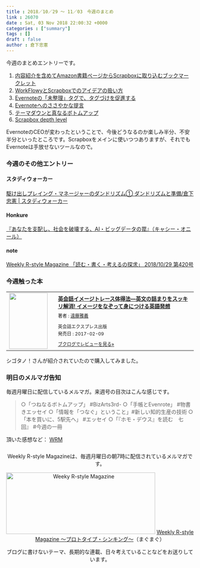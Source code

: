 ```yaml
---
title : 2018／10／29 〜 11／03　今週のまとめ
link : 26070
date : Sat, 03 Nov 2018 22:00:32 +0000
categories : ["summary"]
tags : []
draft : false
author : 倉下忠憲
---
```


今週のまとめエントリーです。
 
<ol>
<li><a href="https://rashita.net/blog/?p=26063">内容紹介を含めてAmazon書籍ページからScrapboxに取り込むブックマークレット</a></li>
<li><a href="https://rashita.net/blog/?p=26040">WorkFlowyとScrapboxでのアイデアの扱い方</a></li>
<li><a href="https://rashita.net/blog/?p=26025">Evernoteの「未整理」タグで、タグづけを促進する</a></li>
<li><a href="https://rashita.net/blog/?p=26019">Evernoteへのささやかな提言</a></li>
<li><a href="https://rashita.net/blog/?p=26009">テーマダウンと真なるボトムアップ</a></li>
<li><a href="https://rashita.net/blog/?p=25992">Scrapbox depth level</a></li>
</ol>

EvernoteのCEOが変わったということで、今後どうなるのか楽しみ半分、不安半分といったところです。Scrapboxをメインに使いつつありますが、それでもEvernoteは手放せないツールなので。

<h3>今週のその他エントリー</h3>

<H4>スタディウォーカー</H4>

<a href="https://studywalker.jp/skillup/article/164239/">駆け出しプレイング・マネージャーのダンドリズム① ダンドリズムと準備/倉下忠憲 | スタディウォーカー</a>

<H4>Honkure</H4>

<a href="http://honkure.net/rbook/archives/2806">『あなたを支配し、社会を破壊する、AI・ビッグデータの罠』（キャシー・オニール）</a>

<H4>note</H4>

<a href="https://note.mu/rashita/n/n5070b271a6d5">Weekly R-style Magazine 「読む・書く・考えるの探求」 2018/10/29 第420号</a>

<H3>今週触った本</H3>

<div class="booklog_html"><table><tr><td class="booklog_html_image"><a href="https://www.amazon.co.jp/%E8%8B%B1%E4%BC%9A%E8%A9%B1%E3%82%A4%E3%83%A1%E3%83%BC%E3%82%B8%E3%83%88%E3%83%AC%E3%83%BC%E3%82%B9%E4%BD%93%E5%BE%97%E6%B3%95%E2%80%95%E8%8B%B1%E6%96%87%E3%81%AE%E8%A9%B0%E3%81%BE%E3%82%8A%E3%82%92%E3%82%B9%E3%83%83%E3%82%AD%E3%83%AA%E8%A7%A3%E6%B6%88-%E3%82%A4%E3%83%A1%E3%83%BC%E3%82%B8%E3%82%92%E3%81%AA%E3%81%9E%E3%81%A3%E3%81%A6%E8%BA%AB%E3%81%AB%E3%81%A4%E3%81%91%E3%82%8B%E8%8B%B1%E8%AA%9E%E7%99%BA%E6%83%B3-%E9%81%A0%E8%97%A4-%E9%9B%85%E7%BE%A9-ebook/dp/B06WLHD8VL?SubscriptionId=0AVSM5SVKRWTFMG7ZR82&tag=rashita1000-22&linkCode=xm2&camp=2025&creative=165953&creativeASIN=B06WLHD8VL" target="_blank"><img src="https://images-fe.ssl-images-amazon.com/images/I/51ioh87JCRL._SL160_.jpg" width="103" height="150" style="border:0;border-radius:0;" /></a></td><td class="booklog_html_info" style="padding-left:20px;"><div class="booklog_html_title" style="margin-bottom:10px;font-size:14px;font-weight:bold;"><a href="https://www.amazon.co.jp/%E8%8B%B1%E4%BC%9A%E8%A9%B1%E3%82%A4%E3%83%A1%E3%83%BC%E3%82%B8%E3%83%88%E3%83%AC%E3%83%BC%E3%82%B9%E4%BD%93%E5%BE%97%E6%B3%95%E2%80%95%E8%8B%B1%E6%96%87%E3%81%AE%E8%A9%B0%E3%81%BE%E3%82%8A%E3%82%92%E3%82%B9%E3%83%83%E3%82%AD%E3%83%AA%E8%A7%A3%E6%B6%88-%E3%82%A4%E3%83%A1%E3%83%BC%E3%82%B8%E3%82%92%E3%81%AA%E3%81%9E%E3%81%A3%E3%81%A6%E8%BA%AB%E3%81%AB%E3%81%A4%E3%81%91%E3%82%8B%E8%8B%B1%E8%AA%9E%E7%99%BA%E6%83%B3-%E9%81%A0%E8%97%A4-%E9%9B%85%E7%BE%A9-ebook/dp/B06WLHD8VL?SubscriptionId=0AVSM5SVKRWTFMG7ZR82&tag=rashita1000-22&linkCode=xm2&camp=2025&creative=165953&creativeASIN=B06WLHD8VL" target="_blank">英会話イメージトレース体得法―英文の詰まりをスッキリ解消! イメージをなぞって身につける英語発想</a></div><div style="margin-bottom:10px;"><div class="booklog_html_author" style="margin-bottom:15px;font-size:12px;;line-height:1.2em">著者 : <a href="https://booklog.jp/author/%E9%81%A0%E8%97%A4%E9%9B%85%E7%BE%A9" target="_blank">遠藤雅義</a></div><div class="booklog_html_manufacturer" style="margin-bottom:5px;font-size:12px;;line-height:1.2em">英会話エクスプレス出版</div><div class="booklog_html_release" style="font-size:12px;;line-height:1.2em">発売日 : 2017-02-09</div></div><div class="booklog_html_link_amazon"><a href="https://booklog.jp/item/1/B06WLHD8VL" style="font-size:12px;" target="_blank">ブクログでレビューを見る»</a></div></td></tr></table></div>

シゴタノ！さんが紹介されていたので購入してみました。

<h3>明日のメルマガ告知</h3>
毎週月曜日に配信しているメルマガ。来週号の目次はこんな感じです。
<blockquote>
    ○「つねなるボトムアップ」 #BizArts3rd-
    ○「手帳とEvenrote」 #物書きエッセイ
    ○「情報を「つなぐ」ということ」#新しい知的生産の技術
    ○「本を買いに、5駅先へ」 #エッセイ 
    ○「『ホモ・デウス』を読む　七回』 #今週の一冊
</blockquote>


頂いた感想など：
<a class="twitter-timeline"  href="https://twitter.com/rashita2/timelines/427262290753097729"  data-widget-id="427265271171010561">WRM</a>
    <script>!function(d,s,id){var js,fjs=d.getElementsByTagName(s)[0],p=/^http:/.test(d.location)?'http':'https';if(!d.getElementById(id)){js=d.createElement(s);js.id=id;js.src=p+"://platform.twitter.com/widgets.js";fjs.parentNode.insertBefore(js,fjs);}}(document,"script","twitter-wjs");</script>


<div style="text-align:center;margin-top:25px;">
Weekly R-style Magazineは、毎週月曜日の朝7時に配信されているメルマガです。

<a href="http://www.mag2.com/m/0001185133.html" target="_blank"><img src="https://rashita.net/blog/wp-content/uploads/2010/09/mmbanner.jpg" alt="Weeky R-style Magazine" width="400" height="165" class="alignnone size-full wp-image-12201" /></a>
<a href="http://www.mag2.com/m/0001185133.html" target="_blank">Weekly R-style Magazine ～プロトタイプ・シンキング～</a>（まぐまぐ）

ブログに書けないテーマ、長期的な連載、日々考えていることなどをお送りしています。
</div> 